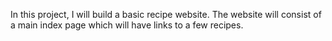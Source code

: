 In this project, I will build a basic recipe website. The website will consist of a main index page which will have links to a few recipes.
